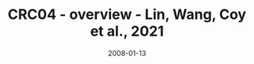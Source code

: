 ---
title: CRC04 - overview - Lin, Wang, Coy et al., 2021
image: https://labsyspharm.github.io/HTA-CRCATLAS-1/images/thumbnail-crc04-overview.jpg
date: '2008-01-13'
minerva_link: https://labsyspharm.github.io/HTA-CRCATLAS-1/minerva/crc04-overview.html
info_link: null
show_page_link: false
tag: overview
---